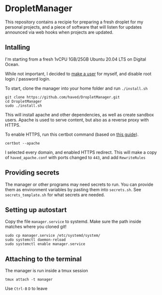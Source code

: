 # DropletManager

This repository contains a recipie for preparing a fresh droplet for my personal projects,
and a piece of software that will listen for updates announced via web hooks when projects are updated.

## Intalling

I'm starting from a fresh 1vCPU 1GB/25GB Ubuntu 20.04 LTS on Digital Ocean.

While not important, I decided to [make a user](./MakeUser.md) for myself, and disable root login / password login.

To start, clone the manager into your home folder and run `./install.sh`
```
git clone https://github.com/haved/DropletManager.git
cd DropletManager
sudo ./install.sh
```

This will install apache and other dependencies, as well as create sandbox users.
Apache is used to serve content, but also as a reverse proxy with HTTPS.

To enable HTTPS, run this certbot command (based on [this guide](https://www.digitalocean.com/community/tutorials/how-to-secure-apache-with-let-s-encrypt-on-ubuntu-20-04)).
```
certbot --apache
```
I selected every domain, and enabled HTTPS redirect. This will make a copy of `haved_apache.conf` with ports changed to `443`, and add `RewriteRules`

## Providing secrets

The manager or other programs may need secrets to run. You can provide them as environment variables
by pasting them into `secrets.sh`. See `secrets_template.sh` for what secrets are needed.

## Setting up autostart
Copy the file `manager.service` to systemd. Make sure the path inside matches where you cloned git!
```
sudo cp manager.service /etc/systemd/system/
sudo systemctl daemon-reload
sudo systemctl enable manager.service
```

## Attaching to the terminal
The manager is run inside a tmux session
```
tmux attach -t manager
```
Use `Ctrl-B` `D` to leave
